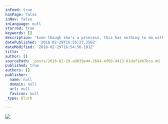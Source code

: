 ```yaml
---
inFeed: true
hasPage: false
inNav: false
inLanguage: null
starred: true
keywords: []
description: 'Even though she’s a princess, this has nothing to do with her finding a prince; it’s about her tenacity of character and the betrayal of family when the mythical world of Egypt, they live in, backfires.Cleo has no patience for the gods but has to use wisdom over weaponry to appease them in order to protect her family and the region.  Of course Cleo does become the rightful pharaoh of Egypt -- the last there would ever be, and she does so at the age of 15, with the hard won support of the commoners, something her father nor the family dynasty, ever had.  More than a wistful princess or kick-ass female, (although there is some of the latter), Cleopatra’s youth represents the reality of family dynamics and the practice of wisdom over weaponry.'
datePublished: '2016-02-29T16:55:27.256Z'
dateModified: '2016-02-29T16:54:56.181Z'
title: ''
author: []
sourcePath: _posts/2016-02-29-a9039e44-26d4-4f60-9413-62daf14b7bca.md
published: true
authors: []
publisher:
  name: null
  domain: null
  url: null
  favicon: null
_type: Blurb

---
```

![](https://the-grid-user-content.s3-us-west-2.amazonaws.com/fd2b8b64-c56e-4cff-8413-550b397f6847.png)